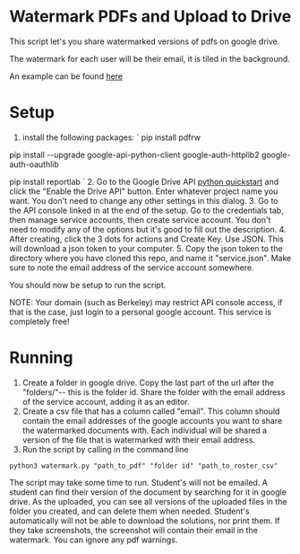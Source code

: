 # Watermark PDFs and Upload to Drive

This script let's you share watermarked versions of pdfs on google drive.

The watermark for each user will be their email, it is tiled in the background.

An example can be found [here](https://drive.google.com/file/d/1PDTA5BO6plvqe-ekBgDvyRZ20qqG-hDX/view?usp=sharing)

# Setup
1. install the following packages:
`
pip install pdfrw

pip install --upgrade google-api-python-client google-auth-httplib2 google-auth-oauthlib

pip install reportlab
`
2. Go to the Google Drive API [python quickstart](https://developers.google.com/drive/api/v3/quickstart/python) and click the "Enable the Drive API" button. Enter whatever project name you want. You don't need to change any other settings in this dialog.
3. Go to the API console linked in at the end of the setup. Go to the credentials tab, then manage service accounts, then create service account. You don't need to modify any of the options but it's good to fill out the description.
4. After creating, click the 3 dots for actions and Create Key. Use JSON. This will download a json token to your computer.
5. Copy the json token to the directory where you have cloned this repo, and name it "service.json". Make sure to note the email address of the service account somewhere.

You should now be setup to run the script.

NOTE: Your domain (such as Berkeley) may restrict API console access, if that is the case, just login to a personal google account. This service is completely free!

# Running
1. Create a folder in google drive. Copy the last part of the url after the "folders/"-- this is the folder id. Share the folder with the email address of the service account, adding it as an editor.
2. Create a csv file that has a column called "email". This column should contain the email addresses of the google accounts you want to share the watermarked documents with. Each individual will be shared a version of the file that is watermarked with their email address.
3. Run the script by calling in the command line

`python3 watermark.py "path_to_pdf" "folder id" "path_to_roster_csv"`

The script may take some time to run. Student's will not be emailed. A student can find their version of the document by searching for it in google drive. As the uploaded, you can see all versions of the uploaded files in the folder you created, and can delete them when needed. Student's automatically will not be able to download the solutions, nor print them. If they take screenshots, the screenshot will contain their email in the watermark. You can ignore any pdf warnings.
